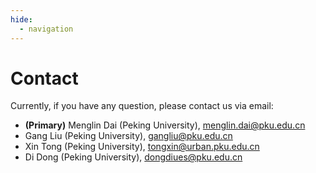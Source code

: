 ```yaml
---
hide:
  - navigation
---
```


# Contact

<!-- This page has hyperlink in /program/Abstract.md -->
<!-- 本页在 /program/Abstract.md 中有超链接 -->
<!-- 本页在 /Registration/index.md 中有超链接 -->

Currently, if you have any question, please contact us via email:

- **(Primary)** Menglin Dai (Peking University), menglin.dai@pku.edu.cn
- Gang Liu (Peking University), gangliu@pku.edu.cn
- Xin Tong (Peking University), tongxin@urban.pku.edu.cn
- Di Dong (Peking University), dongdiues@pku.edu.cn
